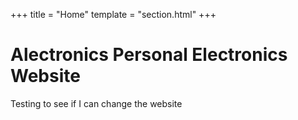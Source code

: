 +++
title = "Home"
template = "section.html"
+++

# Alectronics Personal Electronics Website

Testing to see if I can change the website